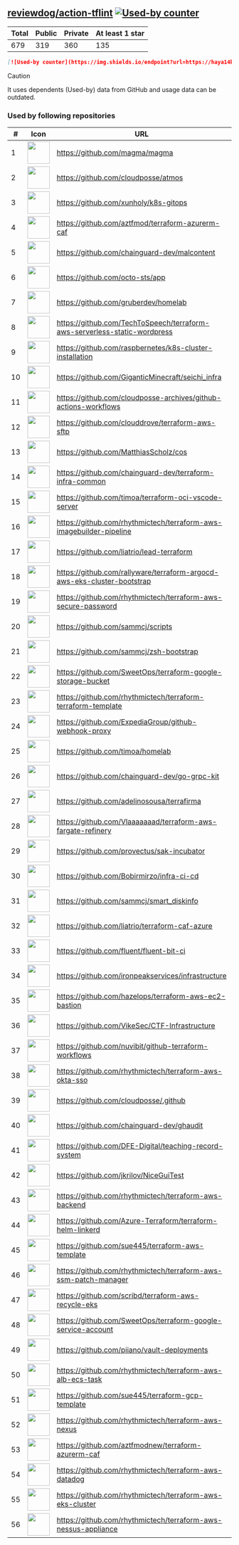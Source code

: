 





## [reviewdog/action-tflint](https://github.com/reviewdog/action-tflint) [![Used-by counter](https://img.shields.io/endpoint?url=https://haya14busa.github.io/github-used-by/data/reviewdog/action-tflint/shieldsio.json)](https://github.com/haya14busa/github-used-by/tree/main/repo/reviewdog/action-tflint)

| Total | Public | Private | At least 1 star
| ----- | ------ | ------- | ---------------
| 679 | 319 | 360 | 135 |

```md
[![Used-by counter](https://img.shields.io/endpoint?url=https://haya14busa.github.io/github-used-by/data/reviewdog/action-tflint/shieldsio.json)](https://github.com/haya14busa/github-used-by/tree/main/repo/reviewdog/action-tflint)
```

> [!CAUTION]
> It uses dependents (Used-by) data from GitHub and usage data can be outdated.

### Used by following repositories

| # | Icon | URL | Stars |
| -- | -- | -- | -- | 
|1|<img src="https://github.com/magma.png" width=50 height=50>|https://github.com/magma/magma|1768|
|2|<img src="https://github.com/cloudposse.png" width=50 height=50>|https://github.com/cloudposse/atmos|1170|
|3|<img src="https://github.com/xunholy.png" width=50 height=50>|https://github.com/xunholy/k8s-gitops|595|
|4|<img src="https://github.com/aztfmod.png" width=50 height=50>|https://github.com/aztfmod/terraform-azurerm-caf|576|
|5|<img src="https://github.com/chainguard-dev.png" width=50 height=50>|https://github.com/chainguard-dev/malcontent|561|
|6|<img src="https://github.com/octo-sts.png" width=50 height=50>|https://github.com/octo-sts/app|233|
|7|<img src="https://github.com/gruberdev.png" width=50 height=50>|https://github.com/gruberdev/homelab|231|
|8|<img src="https://github.com/TechToSpeech.png" width=50 height=50>|https://github.com/TechToSpeech/terraform-aws-serverless-static-wordpress|194|
|9|<img src="https://github.com/raspbernetes.png" width=50 height=50>|https://github.com/raspbernetes/k8s-cluster-installation|116|
|10|<img src="https://github.com/GiganticMinecraft.png" width=50 height=50>|https://github.com/GiganticMinecraft/seichi_infra|64|
|11|<img src="https://github.com/cloudposse-archives.png" width=50 height=50>|https://github.com/cloudposse-archives/github-actions-workflows|41|
|12|<img src="https://github.com/clouddrove.png" width=50 height=50>|https://github.com/clouddrove/terraform-aws-sftp|36|
|13|<img src="https://github.com/MatthiasScholz.png" width=50 height=50>|https://github.com/MatthiasScholz/cos|34|
|14|<img src="https://github.com/chainguard-dev.png" width=50 height=50>|https://github.com/chainguard-dev/terraform-infra-common|27|
|15|<img src="https://github.com/timoa.png" width=50 height=50>|https://github.com/timoa/terraform-oci-vscode-server|27|
|16|<img src="https://github.com/rhythmictech.png" width=50 height=50>|https://github.com/rhythmictech/terraform-aws-imagebuilder-pipeline|20|
|17|<img src="https://github.com/liatrio.png" width=50 height=50>|https://github.com/liatrio/lead-terraform|19|
|18|<img src="https://github.com/rallyware.png" width=50 height=50>|https://github.com/rallyware/terraform-argocd-aws-eks-cluster-bootstrap|18|
|19|<img src="https://github.com/rhythmictech.png" width=50 height=50>|https://github.com/rhythmictech/terraform-aws-secure-password|18|
|20|<img src="https://github.com/sammcj.png" width=50 height=50>|https://github.com/sammcj/scripts|16|
|21|<img src="https://github.com/sammcj.png" width=50 height=50>|https://github.com/sammcj/zsh-bootstrap|16|
|22|<img src="https://github.com/SweetOps.png" width=50 height=50>|https://github.com/SweetOps/terraform-google-storage-bucket|16|
|23|<img src="https://github.com/rhythmictech.png" width=50 height=50>|https://github.com/rhythmictech/terraform-terraform-template|14|
|24|<img src="https://github.com/ExpediaGroup.png" width=50 height=50>|https://github.com/ExpediaGroup/github-webhook-proxy|12|
|25|<img src="https://github.com/timoa.png" width=50 height=50>|https://github.com/timoa/homelab|12|
|26|<img src="https://github.com/chainguard-dev.png" width=50 height=50>|https://github.com/chainguard-dev/go-grpc-kit|11|
|27|<img src="https://github.com/adelinosousa.png" width=50 height=50>|https://github.com/adelinosousa/terrafirma|10|
|28|<img src="https://github.com/Vlaaaaaaad.png" width=50 height=50>|https://github.com/Vlaaaaaaad/terraform-aws-fargate-refinery|10|
|29|<img src="https://github.com/provectus.png" width=50 height=50>|https://github.com/provectus/sak-incubator|10|
|30|<img src="https://github.com/Bobirmirzo.png" width=50 height=50>|https://github.com/Bobirmirzo/infra-ci-cd|10|
|31|<img src="https://github.com/sammcj.png" width=50 height=50>|https://github.com/sammcj/smart_diskinfo|9|
|32|<img src="https://github.com/liatrio.png" width=50 height=50>|https://github.com/liatrio/terraform-caf-azure|9|
|33|<img src="https://github.com/fluent.png" width=50 height=50>|https://github.com/fluent/fluent-bit-ci|9|
|34|<img src="https://github.com/ironpeakservices.png" width=50 height=50>|https://github.com/ironpeakservices/infrastructure|9|
|35|<img src="https://github.com/hazelops.png" width=50 height=50>|https://github.com/hazelops/terraform-aws-ec2-bastion|8|
|36|<img src="https://github.com/VikeSec.png" width=50 height=50>|https://github.com/VikeSec/CTF-Infrastructure|8|
|37|<img src="https://github.com/nuvibit.png" width=50 height=50>|https://github.com/nuvibit/github-terraform-workflows|8|
|38|<img src="https://github.com/rhythmictech.png" width=50 height=50>|https://github.com/rhythmictech/terraform-aws-okta-sso|8|
|39|<img src="https://github.com/cloudposse.png" width=50 height=50>|https://github.com/cloudposse/.github|7|
|40|<img src="https://github.com/chainguard-dev.png" width=50 height=50>|https://github.com/chainguard-dev/ghaudit|7|
|41|<img src="https://github.com/DFE-Digital.png" width=50 height=50>|https://github.com/DFE-Digital/teaching-record-system|7|
|42|<img src="https://github.com/jkrilov.png" width=50 height=50>|https://github.com/jkrilov/NiceGuiTest|7|
|43|<img src="https://github.com/rhythmictech.png" width=50 height=50>|https://github.com/rhythmictech/terraform-aws-backend|7|
|44|<img src="https://github.com/Azure-Terraform.png" width=50 height=50>|https://github.com/Azure-Terraform/terraform-helm-linkerd|7|
|45|<img src="https://github.com/sue445.png" width=50 height=50>|https://github.com/sue445/terraform-aws-template|7|
|46|<img src="https://github.com/rhythmictech.png" width=50 height=50>|https://github.com/rhythmictech/terraform-aws-ssm-patch-manager|7|
|47|<img src="https://github.com/scribd.png" width=50 height=50>|https://github.com/scribd/terraform-aws-recycle-eks|7|
|48|<img src="https://github.com/SweetOps.png" width=50 height=50>|https://github.com/SweetOps/terraform-google-service-account|7|
|49|<img src="https://github.com/piiano.png" width=50 height=50>|https://github.com/piiano/vault-deployments|6|
|50|<img src="https://github.com/rhythmictech.png" width=50 height=50>|https://github.com/rhythmictech/terraform-aws-alb-ecs-task|6|
|51|<img src="https://github.com/sue445.png" width=50 height=50>|https://github.com/sue445/terraform-gcp-template|6|
|52|<img src="https://github.com/rhythmictech.png" width=50 height=50>|https://github.com/rhythmictech/terraform-aws-nexus|6|
|53|<img src="https://github.com/aztfmodnew.png" width=50 height=50>|https://github.com/aztfmodnew/terraform-azurerm-caf|5|
|54|<img src="https://github.com/rhythmictech.png" width=50 height=50>|https://github.com/rhythmictech/terraform-aws-datadog|5|
|55|<img src="https://github.com/rhythmictech.png" width=50 height=50>|https://github.com/rhythmictech/terraform-aws-eks-cluster|5|
|56|<img src="https://github.com/rhythmictech.png" width=50 height=50>|https://github.com/rhythmictech/terraform-aws-nessus-appliance|5|
